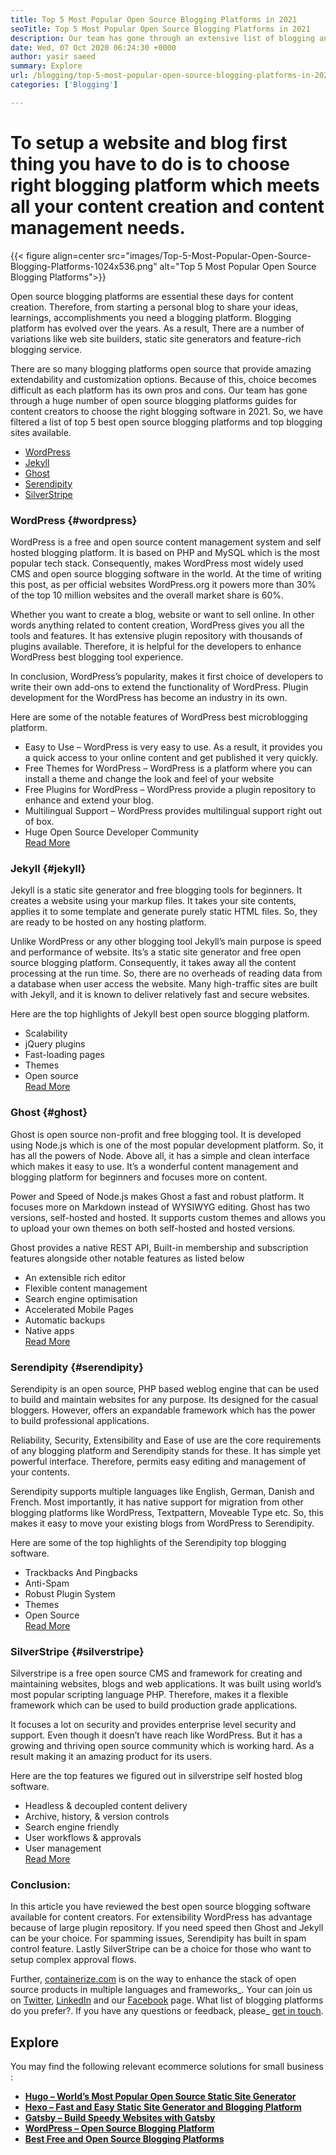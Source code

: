 ```yaml
---
title: Top 5 Most Popular Open Source Blogging Platforms in 2021
seoTitle: Top 5 Most Popular Open Source Blogging Platforms in 2021
description: Our team has gone through an extensive list of blogging and content management tools and we have short listed top 5 open source blogging platform.
date: Wed, 07 Oct 2020 06:24:30 +0000
author: yasir saeed
summary: Explore
url: /blogging/top-5-most-popular-open-source-blogging-platforms-in-2021/
categories: ['Blogging']

---
```

# To setup a website and blog first thing you have to do is to choose right blogging platform which meets all your content creation and content management needs.

{{< figure align=center src="images/Top-5-Most-Popular-Open-Source-Blogging-Platforms-1024x536.png" alt="Top 5 Most Popular Open Source Blogging Platforms">}}  

Open source blogging platforms are essential these days for content creation. Therefore, from starting a personal blog to share your ideas, learnings, accomplishments you need a blogging platform. Blogging platform has evolved over the years. As a result, There are a number of variations like web site builders, static site generators and feature-rich blogging service.

There are so many blogging platforms open source that provide amazing extendability and customization options. Because of this, choice becomes difficult as each platform has its own pros and cons. Our team has gone through a huge number of open source blogging platforms guides for content creators to choose the right blogging software in 2021. So, we have filtered a list of top 5 best open source blogging platforms and top blogging sites available. 

  * [WordPress][1]
  * [Jekyll][2]
  * [Ghost][3]
  * [Serendipity][4]
  * [SilverStripe][5]

### **WordPress** {#wordpress}

WordPress is a free and open source content management system and self hosted blogging platform. It is based on PHP and MySQL which is the most popular tech stack. Consequently, makes WordPress most widely used CMS and open source blogging software in the world. At the time of writing this post, as per official websites WordPress.org it powers more than 30% of the top 10 million websites and the overall market share is 60%.

Whether you want to create a blog, website or want to sell online. In other words anything related to content creation, WordPress gives you all the tools and features. It has extensive plugin repository with thousands of plugins available. Therefore, it is helpful for the developers to enhance WordPress best blogging tool experience.

In conclusion, WordPress’s popularity, makes it first choice of developers to write their own add-ons to extend the functionality of WordPress. Plugin development for the WordPress has become an industry in its own.

Here are some of the notable features of WordPress best microblogging platform.

  * Easy to Use – WordPress is very easy to use. As a result, it provides you a quick access to your online content and get published it very quickly.
  * Free Themes for WordPress – WordPress is a platform where you can install a theme and change the look and feel of your website
  * Free Plugins for WordPress – WordPress provide a plugin repository to enhance and extend your blog.
  * Multilingual Support – WordPress provides multilingual support right out of box.
  * Huge Open Source Developer Community  
    [Read More][6]

### **Jekyll** {#jekyll}

Jekyll is a static site generator and free blogging tools for beginners. It creates a website using your markup files. It takes your site contents, applies it to some template and generate purely static HTML files. So, they are ready to be hosted on any hosting platform.

Unlike WordPress or any other blogging tool Jekyll’s main purpose is speed and performance of website. Its’s a static site generator and free open source blogging platform. Consequently, it takes away all the content processing at the run time. So, there are no overheads of reading data from a database when user access the website. Many high-traffic sites are built with Jekyll, and it is known to deliver relatively fast and secure websites.

Here are the top highlights of Jekyll best open source blogging platform.

  * Scalability
  * jQuery plugins
  * Fast-loading pages
  * Themes
  * Open source  
    [Read More][7]

### **Ghost** {#ghost}

Ghost is open source non-profit and free blogging tool. It is developed using Node.js which is one of the most popular development platform. So, it has all the powers of Node. Above all, it has a simple and clean interface which makes it easy to use. It’s a wonderful content management and blogging platform for beginners and focuses more on content.

Power and Speed of Node.js makes Ghost a fast and robust platform. It focuses more on Markdown instead of WYSIWYG editing. Ghost has two versions, self-hosted and hosted. It supports custom themes and allows you to upload your own themes on both self-hosted and hosted versions.

Ghost provides a native REST API, Built-in membership and subscription features alongside other notable features as listed below

  * An extensible rich editor
  * Flexible content management
  * Search engine optimisation
  * Accelerated Mobile Pages
  * Automatic backups
  * Native apps  
    [Read More][8]

### **Serendipity** {#serendipity}

Serendipity is an open source, PHP based weblog engine that can be used to build and maintain websites for any purpose. Its designed for the casual bloggers. However, offers an expandable framework which has the power to build professional applications.

Reliability, Security, Extensibility and Ease of use are the core requirements of any blogging platform and Serendipity stands for these. It has simple yet powerful interface. Therefore, permits easy editing and management of your contents.

Serendipity supports multiple languages like English, German, Danish and French. Most importantly, it has native support for migration from other blogging platforms like WordPress, Textpattern, Moveable Type etc. So, this makes it easy to move your existing blogs from WordPress to Serendipity.

Here are some of the top highlights of the Serendipity top blogging software.

  * Trackbacks And Pingbacks
  * Anti-Spam
  * Robust Plugin System
  * Themes
  * Open Source  
    [Read More][9]

### **SilverStripe** {#silverstripe}

Silverstripe is a free open source CMS and framework for creating and maintaining websites, blogs and web applications. It was built using world’s most popular scripting language PHP. Therefore, makes it a flexible framework which can be used to build production grade applications.

It focuses a lot on security and provides enterprise level security and support. Even though it doesn’t have reach like WordPress. But it has a growing and thriving open source community which is working hard. As a result making it an amazing product for its users.

Here are the top features we figured out in silverstripe self hosted blog software.

  * Headless & decoupled content delivery
  * Archive, history, & version controls
  * Search engine friendly
  * User workflows & approvals
  * User management  
    [Read More][10]

### Conclusion:

In this article you have reviewed the best open source blogging software available for content creators. For extensibility WordPress has advantage because of large plugin repository. If you need speed then Ghost and Jekyll can be your choice. For spamming issues, Serendipity has built in spam control feature. Lastly SilverStripe can be a choice for those who want to setup complex approval flows.

Further, [containerize.com][11] is on the way to enhance the stack of open source products in multiple languages and frameworks_. Your can join us on [Twitter][12], [LinkedIn][13] and our [Facebook][14] page. What list of blogging platforms do you prefer?. If you have any questions or feedback, please_ [get in touch][15].

## Explore

You may find the following relevant ecommerce solutions for small business :

  * [**Hugo – World’s Most Popular Open Source Static Site Generator**][16]
  * [**Hexo – Fast and Easy Static Site Generator and Blogging Platform**][17]
  * [**Gatsby – Build Speedy Websites with Gatsby**][18]
  * **[WordPress – Open Source Blogging Platform][19]**
  * **[Best Free and Open Source Blogging Platforms][20]**

 [1]: #wordpress
 [2]: #jekyll
 [3]: #ghost
 [4]: #serendipity
 [5]: #silverstripe
 [6]: https://products.containerize.com/blogging/wordpress
 [7]: https://products.containerize.com/blogging/jekyll
 [8]: https://products.containerize.com/blogging/ghost
 [9]: https://products.containerize.com/blogging/serendipity
 [10]: https://products.containerize.com/blogging/silverstripe
 [11]: https://www.containerize.com/
 [12]: https://twitter.com/containerize_co
 [13]: https://www.linkedin.com/company/containerize/
 [14]: http://facebook.com/containerize
 [15]: mailto:yasir.saeed@aspose.com
 [16]: https://products.containerize.com/blogging/hugo/
 [17]: https://products.containerize.com/blogging/hexo/
 [18]: https://products.containerize.com/blogging/gatsby/
 [19]: https://products.containerize.com/blogging/wordpress/
 [20]: https://products.containerize.com/blogging/